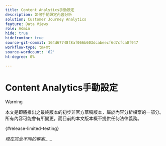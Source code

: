 ```yaml
---
title: Content Analytics手動設定
description: 如何手動設定內容分析
solution: Customer Journey Analytics
feature: Data Views
role: Admin
hide: true
hidefromtoc: true
source-git-commit: 164d67748f8af066b603dcabeecf6d7cfca0f947
workflow-type: tm+mt
source-wordcount: '62'
ht-degree: 0%

---
```


# Content Analytics手動設定

>[!WARNING]
>
>本文是即將推出之最終版本的初步非官方草稿版本，屬於內容分析檔案的一部分。 所有內容可能會有所變更，而目前的本文版本概不提供任何法律義務。
>

{#release-limited-testing}

*現在完全不同的專案……*
